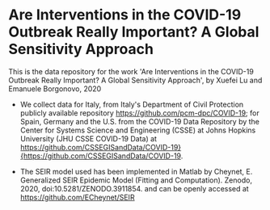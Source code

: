 # Are Interventions in the COVID-19 Outbreak Really Important? A Global Sensitivity Approach
This is the data repository for the work 'Are Interventions in the COVID-19 Outbreak Really Important? A Global Sensitivity Approach', by Xuefei Lu and Emanuele Borgonovo, 2020


* We collect data for Italy, from Italy's Department of Civil Protection publicly available repository https://github.com/pcm-dpc/COVID-19; for Spain, Germany and the U.S. from the COVID-19 Data Repository by the Center for Systems Science and Engineering (CSSE) at Johns Hopkins University (JHU CSSE COVID-19 Data) at https://github.com/CSSEGISandData/COVID-19}{https://github.com/CSSEGISandData/COVID-19.

* The SEIR model used has been implemented in Matlab by 
Cheynet, E. Generalized SEIR Epidemic Model (Fitting and Computation). Zenodo, 2020, doi:10.5281/ZENODO.3911854.
and can be openly accessed at https://github.com/ECheynet/SEIR
